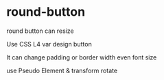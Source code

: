 # round-button
round button can resize

Use CSS L4 var design button

It can change padding or border width even font size

use Pseudo Element & transform rotate

[](./button.png)